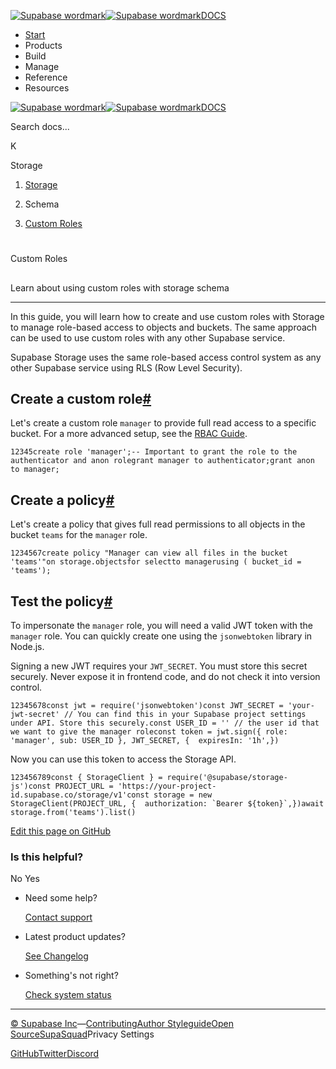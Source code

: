 [![Supabase wordmark](https://supabase.com/docs/_next/image?url=%2Fdocs%2Fsupabase-dark.svg&w=256&q=75&dpl=dpl_5BYG5BkQhU19GEfZfhcgAbeGcRQo)![Supabase wordmark](https://supabase.com/docs/_next/image?url=%2Fdocs%2Fsupabase-light.svg&w=256&q=75&dpl=dpl_5BYG5BkQhU19GEfZfhcgAbeGcRQo)DOCS](https://supabase.com/docs)

-   [Start](https://supabase.com/docs/guides/getting-started)
-   Products
-   Build
-   Manage
-   Reference
-   Resources

[![Supabase wordmark](https://supabase.com/docs/_next/image?url=%2Fdocs%2Fsupabase-dark.svg&w=256&q=75&dpl=dpl_5BYG5BkQhU19GEfZfhcgAbeGcRQo)![Supabase wordmark](https://supabase.com/docs/_next/image?url=%2Fdocs%2Fsupabase-light.svg&w=256&q=75&dpl=dpl_5BYG5BkQhU19GEfZfhcgAbeGcRQo)DOCS](https://supabase.com/docs)

Search docs...

K

Storage

1.  [Storage](https://supabase.com/docs/guides/storage)

3.  Schema

5.  [Custom Roles](https://supabase.com/docs/guides/storage/schema/custom-roles)

# 

Custom Roles

## 

Learn about using custom roles with storage schema

* * *

In this guide, you will learn how to create and use custom roles with Storage to manage role-based access to objects and buckets. The same approach can be used to use custom roles with any other Supabase service.

Supabase Storage uses the same role-based access control system as any other Supabase service using RLS (Row Level Security).

## Create a custom role[#](#create-a-custom-role)

Let's create a custom role `manager` to provide full read access to a specific bucket. For a more advanced setup, see the [RBAC Guide](https://supabase.com/docs/guides/auth/custom-claims-and-role-based-access-control-rbac#create-auth-hook-to-apply-user-role).

```
12345create role 'manager';-- Important to grant the role to the authenticator and anon rolegrant manager to authenticator;grant anon to manager;
```

## Create a policy[#](#create-a-policy)

Let's create a policy that gives full read permissions to all objects in the bucket `teams` for the `manager` role.

```
1234567create policy "Manager can view all files in the bucket 'teams'"on storage.objectsfor selectto managerusing ( bucket_id = 'teams');
```

## Test the policy[#](#test-the-policy)

To impersonate the `manager` role, you will need a valid JWT token with the `manager` role. You can quickly create one using the `jsonwebtoken` library in Node.js.

Signing a new JWT requires your `JWT_SECRET`. You must store this secret securely. Never expose it in frontend code, and do not check it into version control.

```
12345678const jwt = require('jsonwebtoken')const JWT_SECRET = 'your-jwt-secret' // You can find this in your Supabase project settings under API. Store this securely.const USER_ID = '' // the user id that we want to give the manager roleconst token = jwt.sign({ role: 'manager', sub: USER_ID }, JWT_SECRET, {  expiresIn: '1h',})
```

Now you can use this token to access the Storage API.

```
123456789const { StorageClient } = require('@supabase/storage-js')const PROJECT_URL = 'https://your-project-id.supabase.co/storage/v1'const storage = new StorageClient(PROJECT_URL, {  authorization: `Bearer ${token}`,})await storage.from('teams').list()
```

[Edit this page on GitHub](https://github.com/supabase/supabase/blob/master/apps/docs/content/guides/storage/schema/custom-roles.mdx)

### Is this helpful?

No Yes

-   Need some help?
    
    [Contact support](https://supabase.com/support)
-   Latest product updates?
    
    [See Changelog](https://supabase.com/changelog)
-   Something's not right?
    
    [Check system status](https://status.supabase.com/)

* * *

[© Supabase Inc](https://supabase.com/)—[Contributing](https://github.com/supabase/supabase/blob/master/apps/docs/DEVELOPERS.md)[Author Styleguide](https://github.com/supabase/supabase/blob/master/apps/docs/CONTRIBUTING.md)[Open Source](https://supabase.com/open-source)[SupaSquad](https://supabase.com/supasquad)Privacy Settings

[GitHub](https://github.com/supabase/supabase)[Twitter](https://twitter.com/supabase)[Discord](https://discord.supabase.com/)